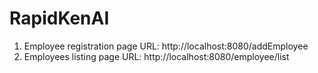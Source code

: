 # RapidKenAI
1. Employee registration page 
URL: http://localhost:8080/addEmployee
2. Employees listing page
URL: http://localhost:8080/employee/list

